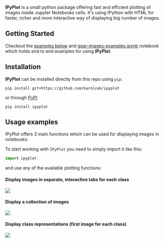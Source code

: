 **IPyPlot** is a small python package offering fast and efficient plotting of images inside Jupyter Notebooks cells. It's using IPython with HTML for faster, richer and more interactive way of displaying big number of images.  

## Getting Started

Checkout the [examples below](#Examples) and 
[gear-images-examples.ipynb](https://github.com/karolzak/ipyplot/blob/master/notebooks/gear-images-examples.ipynb) notebook which holds end to end examples for using **IPyPlot**.

## Installation

**IPyPlot** can be installed directly from this repo using `pip`:

```
pip install git+https://github.com/karolzak/ipyplot
```

or through [PyPI](https://pypi.org/project/ipyplot/)

```
pip install ipyplot
```

## Usage examples

IPyPlot offers 3 main functions which can be used for displaying images in notebooks:

To start working with `IPyPlot` you need to simply import it like this:
```python
import ipyplot
```

and use any of the available plotting functions:

#### Display images in separate, interactive tabs for each class

![](https://raw.githubusercontent.com/karolzak/ipyplot/master/docs/example1-tabs.jpg)

#### Display a collection of images

![](https://raw.githubusercontent.com/karolzak/ipyplot/master/docs/example2-images.jpg)

#### Display class representations (first image for each class)

![](https://raw.githubusercontent.com/karolzak/ipyplot/master/docs/example3-classes.jpg)
